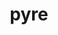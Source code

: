 ---
category: 4-letters
denotation: null
name: pyre
reference_link: https://www.etymonline.com/word/pyre
root_language: null
root_name: null
title: pyre
type: free
word_sums:
- respelling: pyre
  sum: 'Pyre + '
---